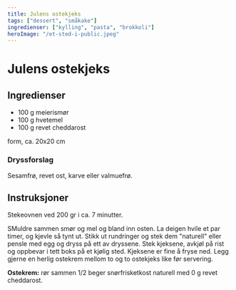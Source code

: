 ```yaml
---
title: Julens ostekjeks
tags: ["dessert", "småkake"]
ingredienser: ["kylling", "pasta", "brokkoli"]
heroImage: "/et-sted-i-public.jpeg"
---
```


# Julens ostekjeks

## Ingredienser

- 100 g meierismør
- 100 g hvetemel
- 100 g revet cheddarost

form, ca. 20x20 cm

### Dryssforslag

Sesamfrø, revet ost, karve eller valmuefrø.

## Instruksjoner

Stekeovnen ved 200 gr i ca. 7 minutter.

SMuldre sammen smør og mel og bland inn osten. La deigen hvile et par timer, og kjevle så tynt ut. Stikk ut rundringer og stek dem "naturell" eller pensle med egg og dryss på ett av dryssene. Stek kjeksene, avkjøl på rist og oppbevar i tett boks på et kjølig sted. Kjeksene er fine å fryse ned. Legg gjerne en herlig ostekrem mellom to og to ostekjeks like før servering.

**Ostekrem:** rør sammen 1/2 beger snørfrisketkost naturell med 0 g revet cheddarost.
